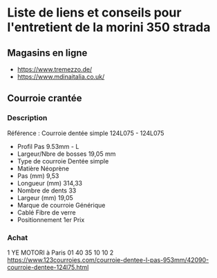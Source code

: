 # Liste de liens et conseils pour l'entretient de la morini 350 strada
## Magasins en ligne

* https://www.tremezzo.de/
* https://www.mdinaitalia.co.uk/

## Courroie crantée
### Description

Référence : Courroie dentée simple 124L075 - 124L075

- Profil Pas 9.53mm - L
- Largeur/Nbre de bosses 19,05 mm
- Type de courroie Dentée simple
- Matière Néoprène
- Pas (mm) 9,53
- Longueur (mm) 314,33
- Nombre de dents 33
- Largeur (mm) 19,05
- Marque de courroie Générique
- Cablé Fibre de verre
- Positionnement 1er Prix

### Achat
1 YE MOTORI à Paris 01 40 35 10 10
2 https://www.123courroies.com/courroie-dentee-l-pas-953mm/42090-courroie-dentee-124l75.html
